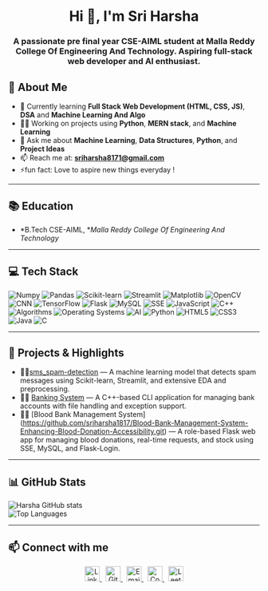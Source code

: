 <h1 align="center">Hi 👋, I'm Sri Harsha</h1>

<h3 align="center">A passionate pre final year CSE-AIML student at Malla Reddy College Of Engineering And Technology. Aspiring full-stack web developer and AI enthusiast.</h3>

## 🚀 About Me

- 🌱 Currently learning  **Full Stack Web Development (HTML, CSS, JS)**, **DSA** and 
 **Machine Learning And Algo**
- 👨‍💻 Working on projects using **Python**, **MERN stack**,  and **Machine Learning**
- 💬 Ask me about **Machine Learning**, **Data Structures**, **Python**, and **Project Ideas**
- 📫 Reach me at: **sriharsha8171@gmail.com**
- ⚡fun fact: Love to aspire new things everyday !

---

## 📚 Education

- *B.Tech CSE-AIML, **Malla Reddy College Of Engineering And Technology*   

---

## 💻 Tech Stack

![Numpy](https://img.shields.io/badge/numpy-%23013243.svg?style=for-the-badge&logo=numpy&logoColor=white)
![Pandas](https://img.shields.io/badge/pandas-%23150458.svg?style=for-the-badge&logo=pandas&logoColor=white)
![Scikit-learn](https://img.shields.io/badge/scikit--learn-%23F7931E.svg?style=for-the-badge&logo=scikit-learn&logoColor=white)
![Streamlit](https://img.shields.io/badge/streamlit-%23FF4B4B.svg?style=for-the-badge&logo=streamlit&logoColor=white)
![Matplotlib](https://img.shields.io/badge/matplotlib-%230079C1.svg?style=for-the-badge&logo=matplotlib&logoColor=white)
![OpenCV](https://img.shields.io/badge/opencv-%23white.svg?style=for-the-badge&logo=opencv&logoColor=black)
![CNN](https://img.shields.io/badge/CNN-%23FF6F00.svg?style=for-the-badge&logoColor=white)
![TensorFlow](https://img.shields.io/badge/TensorFlow-%23FF6F00.svg?style=for-the-badge&logo=tensorflow&logoColor=white)
![Flask](https://img.shields.io/badge/Flask-%23000.svg?style=for-the-badge&logo=flask&logoColor=white)
![MySQL](https://img.shields.io/badge/mysql-4479A1.svg?style=for-the-badge&logo=mysql&logoColor=white)
![SSE](https://img.shields.io/badge/SSE-%23E10098.svg?style=for-the-badge&logoColor=white)
![JavaScript](https://img.shields.io/badge/javascript-%23323330.svg?style=for-the-badge&logo=javascript&logoColor=%23F7DF1E)
![C++](https://img.shields.io/badge/c++-%2300599C.svg?style=for-the-badge&logo=c%2B%2B&logoColor=white)
![Algorithms](https://img.shields.io/badge/Algorithms-%2300BFFF.svg?style=for-the-badge&logoColor=white)
![Operating Systems](https://img.shields.io/badge/Operating%20Systems-%23A52A2A.svg?style=for-the-badge&logoColor=white)
![AI](https://img.shields.io/badge/Artificial%20Intelligence-%23FF1493.svg?style=for-the-badge&logoColor=white)
![Python](https://img.shields.io/badge/python-3670A0?style=for-the-badge&logo=python&logoColor=ffdd54)
![HTML5](https://img.shields.io/badge/html5-%23E34F26.svg?style=for-the-badge&logo=html5&logoColor=white)
![CSS3](https://img.shields.io/badge/css3-%231572B6.svg?style=for-the-badge&logo=css3&logoColor=white)
![Java](https://img.shields.io/badge/java-%23ED8B00.svg?style=for-the-badge&logo=openjdk&logoColor=white)
![C](https://img.shields.io/badge/c-%2300599C.svg?style=for-the-badge&logo=c&logoColor=white)

---

## 🔭 Projects & Highlights

- 👨‍💻[sms_spam-detection](https://github.com/sriharsha1817/sms_spam-detection) — A machine learning model that detects spam messages using Scikit-learn, Streamlit, and extensive EDA and preprocessing.
- 👨‍💻 [Banking System](https://github.com/sriharsha1817/Banking-System.git) — A C++-based CLI application for managing bank accounts with file handling and exception support.
- 👨‍💻 [Blood Bank Management System]
(https://github.com/sriharsha1817/Blood-Bank-Management-System-Enhancing-Blood-Donation-Accessibility.git) — A role-based Flask web app for managing blood donations, real-time requests, and stock using SSE, MySQL, and Flask-Login.

---

## 📊 GitHub Stats

![Harsha GitHub stats](https://github-readme-stats.vercel.app/api?username=sriharsha1817&theme=monakai&show_icons=true)  
![Top Languages](https://github-readme-stats.vercel.app/api/top-langs/?username=sriharsha1817&theme=monakai&layout=compact)

---

## 📫 Connect with me

<p align="center">
  <a href="https://www.linkedin.com/in/harshabommineni/" target="_blank">
    <img src="https://cdn-icons-png.flaticon.com/512/174/174857.png" alt="LinkedIn" width="30" height="30"/>
  </a> &nbsp;
  <a href="https://github.com/sriharsha1817" target="_blank">
    <img src="https://cdn-icons-png.flaticon.com/512/733/733553.png" alt="GitHub" width="30" height="30"/>
  </a> &nbsp;
  <a href="mailto:sriharsha8171@gmail.com" target="_blank">
    <img src="https://cdn-icons-png.flaticon.com/512/281/281769.png" alt="Email" width="30" height="30"/>
  </a> &nbsp;
  <a href="https://www.codechef.com/users/sriharsha82" target="_blank">
    <img src="https://assets.codechef.com/sites/all/themes/abessive/logo.svg" alt="CodeChef" width="30" height="30"/>
  </a> &nbsp;
  <a href="https://leetcode.com/u/harsha8171/" target="_blank">
    <img src="https://leetcode.com/static/images/LeetCode_logo_rvs.png" alt="LeetCode" width="30" height="30"/>
  </a>